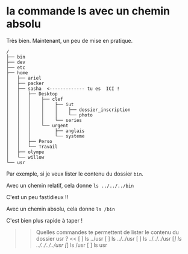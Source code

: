 # la commande ls avec un chemin absolu

Très bien. Maintenant, un peu de mise en pratique.


```
/
├── bin
├── dev
├── etc
├── home
│   ├── ariel
│   ├── packer
│   ├── sasha  <------------- tu es  ICI !
│   │   ├── Desktop 
│   │   │    ├── clef
│   │   │    │    ├── iut
│   │   │    │    │    ├── dossier_inscription
│   │   │    │    │    └── photo 
│   │   │    │    └── series 
│   │   │    └── urgent
│   │   │         ├── anglais
│   │   │         └── systeme 
│   │   ├── Perso
│   │   └── Travail 
│   ├── olympe
│   └── willow
└── usr
``` 

Par exemple, si je veux lister le contenu du dossier `bin`.

Avec un chemin relatif, cela donne `ls ../../../bin`

C'est un peu fastidieux !!

Avec un chemin absolu, cela donne `ls /bin`

C'est bien plus rapide à taper !

>> Quelles commandes te permettent de lister le contenu du dossier usr ? <<
[ ] ls ../usr
[ ] ls ../../usr
[ ] ls ../../../usr
[*] ls ../../../../usr
[*] ls /usr
[ ] ls usr





